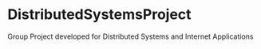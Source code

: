 # DistributedSystemsProject
Group Project developed for Distributed Systems and Internet Applications
